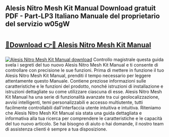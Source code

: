## Alesis Nitro Mesh Kit Manual Download gratuit PDF - Part-LP3 Italiano Manuale del proprietario del servizio w05gW

# <h2><a href="http://dfb4n0h.blite.top/?on=Alesis+Nitro+Mesh+Kit+Manual">🔗Download 👉🔴 Alesis Nitro Mesh Kit Manual</a></h2>

[![Alesis Nitro Mesh Kit Manual download](https://i.imgur.com/lujVjoI.png)](http://dfb4n0h.blite.top/?on=Alesis+Nitro+Mesh+Kit+Manual)
Controllo magistrale questa guida svela i segreti del tuo nuovo Alesis Nitro Mesh Kit Manual e ti consente di controllare con precisione le sue funzioni. Prima di mettere in funzione il tuo Alesis Nitro Mesh Kit Manual, prenditi il tempo necessario per leggere attentamente questo Manuale. Contiene preziose informazioni sulle caratteristiche e le funzioni del prodotto, nonché istruzioni di installazione e istruzioni dettagliate su come utilizzare ciascuna di esse. Alesis Nitro Mesh Kit Manual ha una serie di funzionalità avanzate tra cui geolocalizzazione, avvisi intelligenti, temi personalizzabili e accesso multiutente, tutti facilmente controllabili dall'interfaccia utente intuitiva e intuitiva. Riteniamo che Alesis Nitro Mesh Kit Manual sia stata una guida dettagliata e informativa alla tua ricerca per comprendere le caratteristiche e le capacità del tuo nuovo articolo. Se hai bisogno di aiuto o hai domande, il nostro team di assistenza clienti è sempre a tua disposizione.
